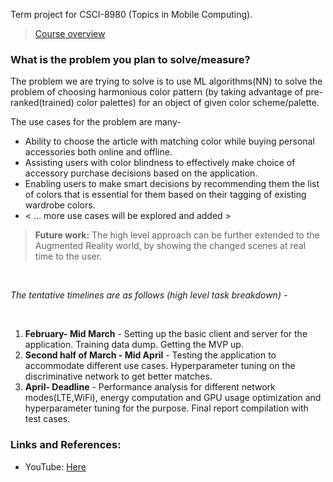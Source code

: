 Term project for CSCI-8980 (Topics in Mobile Computing).

> [Course overview](https://www-users.cs.umn.edu/~fengqian/8980_spring19.pdf)


### What is the problem you plan to solve/measure?

The problem we are trying to solve is to use ML algorithms(NN) to solve the problem of choosing harmonious color pattern (by taking advantage of pre-ranked(trained) color palettes) for an object of given color scheme/palette. 

The use cases for the problem are many-
- Ability to choose the article with matching color while buying personal accessories both online and offline. 
- Assisting users with color blindness to effectively make choice of accessory purchase decisions based on the application.
- Enabling users to make smart decisions by recommending them the list of colors that is essential for them based on their tagging of existing wardrobe colors.
- < … more use cases will be explored and added >

> __Future work:__ The high level approach can be further extended to the Augmented Reality world, by showing the changed scenes at real time to the user.


</br>

_The tentative timelines are as follows (high level task breakdown) -_

</br>

1) __February- Mid March__ - Setting up the basic client and server for the application. Training data dump. Getting the MVP up.
2) __Second half of March - Mid April__ - Testing the application to accommodate different use cases. Hyperparameter tuning on the discriminative network to get better matches. 
3) __April- Deadline__ - Performance analysis for different network modes(LTE,WiFi), energy computation and GPU usage optimization and hyperparameter tuning for the purpose. Final report compilation with test cases.


### Links and References: 

- YouTube: [Here](https://www.youtube.com/watch?v=U2f0vZ5cHF4)
